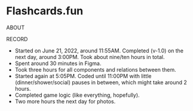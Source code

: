 # Flashcards.fun

ABOUT

RECORD

- Started on June 21, 2022, around 11:55AM. Completed (v-1.0) on the next day, around 3:00PM. Took about nine/ten hours in total. 
- Spent around 30 minutes in Figma.
- Took three hours for all components and relations between them.
- Started again at 5:05PM. Coded until 11:00PM with little (dinner/shower/social) pauses in between, which might take around 2 hours.
- Completed game logic (like everything, hopefully).
- Two more hours the next day for photos.

